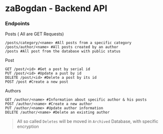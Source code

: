 # zaBogdan - Backend API

### Endpoints
Posts ( All are GET Requests)
```
/posts/category/<name> #All posts from a specific category
/posts/author/<name> #All posts created by an author
/posts #All post from the database with public status
```

Post
```
GET /post/<id> #Get a post by serial id
PUT /post/<id> #Update a pust by id
DELETE /post/<id> #Delete a post by its id
POST /post #Create a new post
```

Authors
```
GET /author/<name> #Information about specific author & his posts
POST /author/<name> #Create a new author
PUT /author/<name> #Update author information
DELETE /author/<name> #Delete an existing author
```

> All so called `Deletes` will be moved in `Archived` Database, with specific encryption
